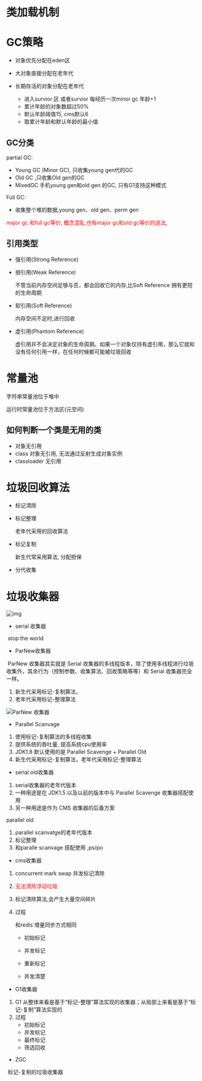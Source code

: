 # 类加载机制







# GC策略

- 对象优先分配在eden区

- 大对象直接分配在老年代

- 长期存活的对象分配在老年代

  - 进入survior 区 或者survior 每经历一次minor gc 年龄+1
  - 累计年龄的对象数超过50%
  - 默认年龄阈值15, cms默认6
  - 取累计年龄和默认年龄的最小值

  

## GC分类

partial GC:

- Young GC (Minor GC), 只收集young gen代的GC
- Old GC ,只收集Old gen的GC
- MixedGC 手机young gen和old gen 的GC, 只有G1支持这种模式

Full GC:

- 收集整个堆的数据,young gen、old gen、perm gen 

<font color=red>major gc 和full gc等价, 概念混乱,也有major gc和old gc等价的说法</font>,





## 引用类型

- 强引用(Strong Reference)

- 弱引用(Weak Reference)

  不管当前内存空间足够与否，都会回收它的内存,比Soft Reference 拥有更短的生命周期

- 软引用(Soft Reference)

  内存空间不足时,进行回收

- 虚引用(Phantom Reference)

  虚引用并不会决定对象的生命周期。如果一个对象仅持有虚引用，那么它就和没有任何引用一样，在任何时候都可能被垃圾回收

# 常量池

字符串常量池位于堆中

运行时常量池位于方法区(元空间)



## 如何判断一个类是无用的类

- 对象无引用
- class 对象无引用, 无法通过反射生成对象实例
- classloader 无引用

# 垃圾回收算法

- 标记清除

- 标记整理

  老年代采用的回收算法

- 标记复制

  新生代常采用算法, 分配担保

- 分代收集

# 垃圾收集器

![img](https://ask.qcloudimg.com/http-save/7851499/6eb59f5de3e722e59bf247b2ec1a01ed.jpeg?imageView2/2/w/1620)

- serial 收集器

​			stop the world

- ParNew收集器

​		ParNew 收集器其实就是 Serial 收集器的多线程版本，除了使用多线程进行垃圾收集外，其余行为（控制参数、收集算法、回收策略等等）和 Serial 收集器完全一样。

1. 新生代采用标记-复制算法，
2. 老年代采用标记-整理算法

 ![ParNew 收集器 ](https://javaguide.cn/assets/22018368.df835851.png)

- Parallel Scanvage

1. 使用标记-复制算法的多线程收集
2. 提供系统的吞吐量, 提高系统cpu使用率
3. JDK1.8 默认使用的是 Parallel Scavenge + Parallel Old
4. 新生代采用标记-复制算法，老年代采用标记-整理算法



- serial old收集器

1. serial收集器的老年代版本
2.  一种用途是在 JDK1.5 以及以前的版本中与 Parallel Scavenge 收集器搭配使用
3. 另一种用途是作为 CMS 收集器的后备方案

parallel old

1. parallel scanvatge的老年代版本
2. 标记整理
3. 和paralle scanvage 搭配使用 ,ps/po

- cms收集器

1. concurrent mark swap 并发标记清除

2. <font color=red>无法清除浮动垃圾</font>

3. 标记清除算法,会产生大量空间碎片

4. 过程

   和redis 增量同步方式相同

   - 初始标记

   - 并发标记

   - 重新标记

   - 并发清楚

- G1收集器

1. G1 从整体来看是基于“标记-整理”算法实现的收集器；从局部上来看是基于“标记-复制”算法实现的
2. 过程
   - 初始标记
   - 并发标记
   - 最终标记
   - 筛选回收

- ZGC 

​	标记-复制的垃圾收集器













